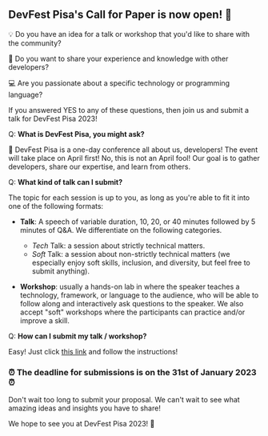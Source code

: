 ## **DevFest Pisa's Call for Paper is now open! 🎉**

💡 Do you have an idea for a talk or workshop that you'd like to share with the community?

👤 Do you want to share your experience and knowledge with other developers?

💻 Are you passionate about a specific technology or programming language?

If you answered YES to any of these questions, then join us and submit a talk for DevFest Pisa 2023!

Q: **What is DevFest Pisa, you might ask?**

📅 DevFest Pisa is a one-day conference all about us, developers! The event will take place on April first! No, this is not an April fool! Our goal is to gather developers, share our expertise, and learn from others.

Q: **What kind of talk can I submit?**

The topic for each session is up to you, as long as you're able to fit it into one of the following formats:

- **Talk**: A speech of variable duration, 10, 20, or 40 minutes followed by 5 minutes of Q&A. We differentiate on the following categories.

  - _Tech_ Talk: a session about strictly technical matters.
  - _Soft_ Talk: a session about non-strictly technical matters (we especially enjoy soft skills, inclusion, and diversity, but feel free to submit anything).

- **Workshop**: usually a hands-on lab in where the speaker teaches a technology, framework, or language to the audience, who will be able to follow along and interactively ask questions to the speaker. We also accept "soft" workshops where the participants can practice and/or improve a skill.

Q: **How can I submit my talk / workshop?**

Easy! Just click [this link](https://sessionize.com/devfest-pisa-2023) and follow the instructions!

### ⏰ The deadline for submissions is on the 31st of January 2023 ⏰

Don't wait too long to submit your proposal. We can't wait to see what amazing ideas and insights you have to share!

We hope to see you at DevFest Pisa 2023! 🤗
